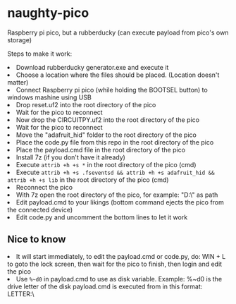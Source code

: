 # naughty-pico
Raspberry pi pico, but a rubberducky (can execute payload from pico's own storage)

<p>Steps to make it work:</p>
<li>Download rubberducky generator.exe and execute it</li>
<li>Choose a location where the files should be placed. (Location doesn't matter)</li>
<li>Connect Raspberry pi pico (while holding the BOOTSEL button) to windows mashine using USB</li>
<li>Drop reset.uf2 into the root directory of the pico</li>
<li>Wait for the pico to reconnect</li>
<li>Now drop the CIRCUITPY.uf2 into the root directory of the pico</li>
<li>Wait for the pico to reconnect</li>
<li>Move the "adafruit_hid" folder to the root directory of the pico</li>
<li>Place the code.py file from this repo in the root directory of the pico</li>
<li>Place the payload.cmd file in the root directory of the pico</li>
<li>Install 7z (if you don't have it already)</li>
<li>Execute <code>attrib +h +s *</code> in the root directory of the pico (cmd)</li>
<li>Execute <code>attrib +h +s .fseventsd && attrib +h +s adafruit_hid && attrib +h +s lib</code> in the root directory of the pico (cmd)</li>
<li>Reconnect the pico</li>
<li>With 7z open the root directory of the pico, for example: "D:\" as path</li>
<li>Edit payload.cmd to your likings (bottom command ejects the pico from the connected device)</li>
<li>Edit code.py and uncomment the bottom lines to let it work</li>

<h2>Nice to know</h2>
<li>It will start immediately, to edit the payload.cmd or code.py, do: WIN + L to goto the lock screen, then wait for the pico to finish, then login and edit the pico</li>
<li>Use <code>%~d0</code> in payload.cmd to use as disk variable. Example: %~d0 is the drive letter of the disk payload.cmd is executed from in this format: LETTER:\</li>
